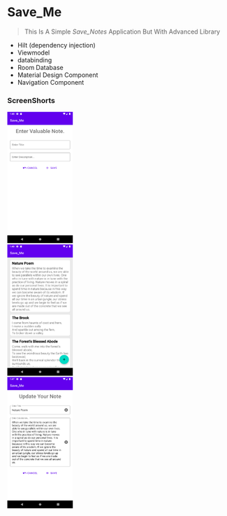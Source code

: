 <!-- heading -->
# Save_Me


<!-- Blockquote -->
<!-- Strong -->
>  This Is A Simple _Save_Notes_ Application But With Advanced Library

<!------------
-->


<!--ul-->
* Hilt (dependency injection)
* Viewmodel
* databinding
* Room Database
* Material Design Component
* Navigation Component

###  ScreenShorts

<p float="left">
<img src ="/sample_images/img3.png" width="150" height="300"> </a></br>
<img src ="/sample_images/img1.png" width="150" height="300"> </a></br>
<img src ="/sample_images/img2.png" width="150" height="300"> </a></br>
</p>








